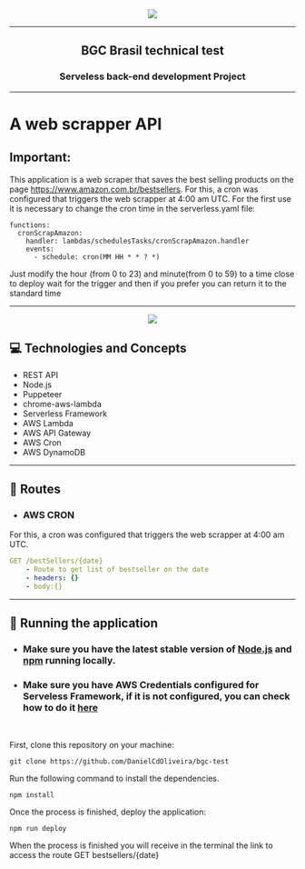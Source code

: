 <div align="center"><img style = "max-width:400px;"src="https://blog.bgcbrasil.com.br/wp-content/uploads/2022/03/1_Logo_bgc-2.png"></img></div>
<hr>
<h2 align=center>BGC Brasil technical test</h2>
<h3 align=center> Serveless back-end development Project</h3>
<hr>
<h4 align=left>

# A web scrapper API

## Important:

This application is a web scraper that saves the best selling products on the page https://www.amazon.com.br/bestsellers. For this, a cron was configured that triggers the web scrapper at 4:00 am UTC. For the first use it is necessary to change the cron time in the serverless.yaml file:

```
functions:
  cronScrapAmazon:
    handler: lambdas/schedulesTasks/cronScrapAmazon.handler
    events:
      - schedule: cron(MM HH * * ? *)
```

Just modify the hour (from 0 to 23) and minute(from 0 to 59) to a time close to deploy wait for the trigger and then if you prefer you can return it to the standard time

<hr>

<p align="center">
   <img src="https://img.shields.io/badge/author-Daniel Oliveira-4dae71?style=flat-square" />
</p>

## :computer: Technologies and Concepts

- REST API
- Node.js
- Puppeteer
- chrome-aws-lambda
- Serverless Framework
- AWS Lambda
- AWS API Gateway
- AWS Cron
- AWS DynamoDB

---

## :rocket: Routes

- ### AWS CRON

For this, a cron was configured that triggers the web scrapper at 4:00 am UTC.

```yml
GET /bestSellers/{date}
    - Route to get list of bestseller on the date
    - headers: {}
    - body:{}
```

---

## 🏁 Running the application

- ### Make sure you have the latest stable version of [Node.js](https://nodejs.org/en/download/) and [npm](https://www.npmjs.com/) running locally.

- ### Make sure you have AWS Credentials configured for Serveless Framework, if it is not configured, you can check how to do it [here](https://www.serverless.com/framework/docs/providers/aws/guide/credentials/#:~:text=Login%20to%20your%20AWS%20account,access%20by%20clicking%20the%20checkbox.)

<br>

First, clone this repository on your machine:

```
git clone https://github.com/DanielCdOliveira/bgc-test
```

Run the following command to install the dependencies.

```
npm install
```

Once the process is finished, deploy the application:

```
npm run deploy
```

When the process is finished you will receive in the terminal the link to access the route GET bestsellers/{date}
